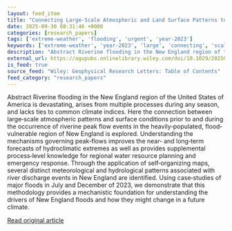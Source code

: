 ```yaml
---
layout: feed_item
title: "Connecting Large‐Scale Atmospheric and Land Surface Patterns to New England Riverine Peak Flow Events"
date: 2025-09-30 08:31:46 +0000
categories: [research_papers]
tags: ['extreme-weather', 'flooding', 'urgent', 'year-2023']
keywords: ['extreme-weather', 'year-2023', 'large', 'connecting', 'scale', 'flooding', 'urgent']
description: "Abstract Riverine flooding in the New England region of the United States of America is devastating, arises from multiple processes during any season, and la..."
external_url: https://agupubs.onlinelibrary.wiley.com/doi/10.1029/2025GL116899?af=R
is_feed: true
source_feed: "Wiley: Geophysical Research Letters: Table of Contents"
feed_category: "research_papers"
---
```


Abstract Riverine flooding in the New England region of the United States of America is devastating, arises from multiple processes during any season, and lacks ties to common climate indices. Here the connection between large‐scale atmospheric patterns and surface conditions prior to and during the occurrence of riverine peak flow events in the heavily‐populated, flood‐vulnerable region of New England is explored. Understanding the mechanisms governing peak‐flows improves the near‐ and long‐term forecasts of hydroclimatic extremes as well as provides supplemental process‐level knowledge for regional water resource planning and emergency response. Through the application of self‐organizing maps, several distinct meteorological and hydrological patterns associated with river discharge events in New England are identified. Using case‐studies of major floods in July and December of 2023, we demonstrate that this methodology provides a mechanistic foundation for understanding the drivers of New England floods and how they might change in a future climate.

[Read original article](https://agupubs.onlinelibrary.wiley.com/doi/10.1029/2025GL116899?af=R)
